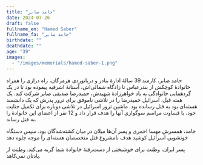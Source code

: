```yaml
---
title: "حامد صابر"
date: 2024-07-26
draft: false
fullname_en: "Hamed Saber"
fullname_fa: "حامد صابر"
birthdate: ""
deathdate: ""
age: "39"
images:
  - "/images/memorials/hamed-saber-1.png"
---
```


حامد صابر، کارمند 39 سالۀ ادارۀ بنادر و دریانوردی هرمزگان، راه درازی را همراه خانوادۀ کوچکش از بندرعباس تا زادگاه شمالی‌اش، آستانۀ اشرفیه پیموده بود تا در یک گردهمایی خانوادگی به یاد خواهرزادۀ شهیدش، حمیدرضا صدیقی صابر شرکت کند.
 یک هفته قبل، اسرائیل حمیدرضا را در تلاشی ناموفق برای ترور پدرش که یک دانشمند هسته‌ای بود به قتل رسانده بود. ماشین ترور اسرائیل در تلاشی دوباره برای تکمیل جنایت خود، با قساوت مراسم سوگواری آنها را هدف قرار داد و 12 نفر از اعضای این خانوادۀ را به قتل رساند. 
 
حامد، همسرش مهسا احمری و پسر آن‌ها میلان در میان کشته‌شدگان بود. سپس دستگاه خونشویی اسرائیل کوشید هدف نامشروع قتل متخصصان هسته‌ای را موجه جلوه دهد 
 
پسر ایران، وطنت برای خوشبختی از دست‌رفتۀ خانوادۀ شما گریه می‌کند. وطنت از یادتان نمی‌کاهد.